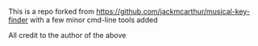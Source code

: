 
This is a repo forked from https://github.com/jackmcarthur/musical-key-finder with a few minor cmd-line tools added

All credit to the author of the above
